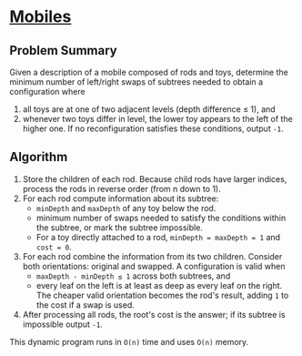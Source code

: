 # [Mobiles](https://www.spoj.com/problems/MOBILE2)

## Problem Summary
Given a description of a mobile composed of rods and toys, determine the minimum number of left/right swaps of subtrees needed to obtain a configuration where
1. all toys are at one of two adjacent levels (depth difference ≤ 1), and
2. whenever two toys differ in level, the lower toy appears to the left of the higher one.
If no reconfiguration satisfies these conditions, output `-1`.

## Algorithm
1. Store the children of each rod. Because child rods have larger indices, process the rods in reverse order (from n down to 1).
2. For each rod compute information about its subtree:
   - `minDepth` and `maxDepth` of any toy below the rod.
   - minimum number of swaps needed to satisfy the conditions within the subtree, or mark the subtree impossible.
   - For a toy directly attached to a rod, `minDepth = maxDepth = 1` and `cost = 0`.
3. For each rod combine the information from its two children.  Consider both orientations: original and swapped.
   A configuration is valid when
   - `maxDepth - minDepth ≤ 1` across both subtrees, and
   - every leaf on the left is at least as deep as every leaf on the right.
   The cheaper valid orientation becomes the rod's result, adding `1` to the cost if a swap is used.
4. After processing all rods, the root's cost is the answer; if its subtree is impossible output `-1`.

This dynamic program runs in `O(n)` time and uses `O(n)` memory.
